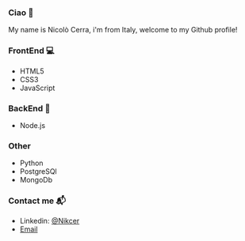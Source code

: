 ### Ciao 🖖
My name is Nicolò Cerra, i'm from Italy,  welcome to my Github profile!

### FrontEnd 💻
- HTML5
- CSS3
- JavaScript
### BackEnd 📂
- Node.js 
### Other
- Python
- PostgreSQl
- MongoDb
### Contact me 📬
- Linkedin: [@Nikcer](https://www.linkedin.com/in/nicol%C3%B2-cerra-492325231/)
- [Email](mailto:nic.cerra@gmail.com)
<!--
**Nikcer/Nikcer** is a ✨ _special_ ✨ repository because its `README.md` (this file) appears on your GitHub profile.

Here are some ideas to get you started:

- 🔭 I’m currently working on ...
- 🌱 I’m currently learning ...
- 👯 I’m looking to collaborate on ...
- 🤔 I’m looking for help with ...
- 💬 Ask me about ...
- 📫 How to reach me: ...
- 😄 Pronouns: ...
- ⚡ Fun fact: ...
-->
